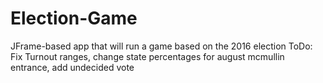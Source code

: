 # Election-Game
JFrame-based app that will run a game based on the 2016 election
ToDo: Fix Turnout ranges, change state percentages for august mcmullin entrance, add undecided vote
